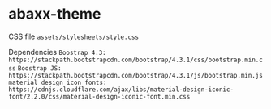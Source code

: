 # abaxx-theme

CSS file
`assets/stylesheets/style.css`

Dependencies
`Boostrap 4.3: https://stackpath.bootstrapcdn.com/bootstrap/4.3.1/css/bootstrap.min.css`
`Boostrap JS: https://stackpath.bootstrapcdn.com/bootstrap/4.3.1/js/bootstrap.min.js`
`material design icon fonts: https://cdnjs.cloudflare.com/ajax/libs/material-design-iconic-font/2.2.0/css/material-design-iconic-font.min.css`
